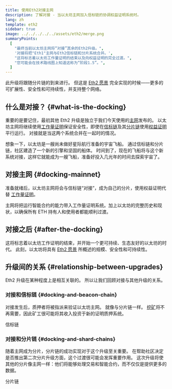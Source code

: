 ```yaml
---
title: 使用Eth2对接主网
description: 了解对接 - 当以太坊主网加入信标链的协调权益证明系统时。
lang: zh
template: eth2
sidebar: true
image: ../../../../../assets/eth2/merge.png
summaryPoints:
  [
    "最终当前以太坊主网将“对接”其余的Eth2升级。",
    '对接将把"Eth1"主网与Eth2信标链和分片系统合并。',
    "这将标志着以太坊工作量证明的结束以及向权益证明的完全过渡。",
    "您可能会在技术路线图上知道这称为“阶段1.5”。",
  ]
---
```


<UpgradeStatus dateKey="page-eth2-upgrades-merge-date">
    此升级将跟随分片链的到来进行。 但这是 <a href="/eth2/vision/">Eth2 愿景</a> 完全实现的时候——更多的可扩展性、安全性和可持续性，并支持整个网络。
</UpgradeStatus>

## 什么是对接？ {#what-is-the-docking}

重要的是要记住，最初其他 Eth2 升级是独立于我们今天使用的[主网](/glossary/#mainnet)发布的。 以太坊主网将继续使用[工作量证明](/developers/docs/consensus-mechanisms/pow/)保证安全性，即使在[信标链](/eth2/beacon-chain/)及其[分片链](/eth2/shard-chains/)使用[权益证明](/developers/docs/consensus-mechanisms/pos/)平行运行。 对接就是当这两个系统合并在一起时的情况。

想象一下，以太坊是一艘尚未做好星际航行准备的宇宙飞船。 通过信标链和分片链，社区建造了一个新的引擎和坚固的船体。 时间到了，现在的飞船将与这个新系统对接，这样它就能成为一艘飞船，准备好投入几光年的时间去探索宇宙了。

## 对接主网 {#docking-mainnet}

准备就绪后，以太坊主网将会与信标链“对接”，成为自己的分片，使用权益证明代替 [工作量证明](/developers/docs/consensus-mechanisms/pow/)。

主网将把运行智能合约的能力带入工作量证明系统。加上以太坊的完整历史和现状，以确保所有 ETH 持有人和使用者都能顺利过渡。

<!-- ### Improving mainnet

Before mainnet docks with the new eth2 system, it’s probably worthwhile sorting some of the issues that are in flight – often referred to as Ethereum1.x.

These include Improvements for

- **End users**: like [EIP-1559](https://eips.ethereum.org/EIPS/eip-1559) which changes the way users bid for blockspace. In other words, making transaction fees more efficient for end users.
- **Client runners**: making running clients more sustainable by capping disk space requirements.
- **Developers**: upgrading the EVM to be more flexible.

Plus many more.

[More on Ethereum1.x](/learn/#eth-1x)

These improvements all have a place in Eth2 so it’s likely that their progress may affect the timing of the docking. -->

## 对接之后 {#after-the-docking}

这将标志着以太坊工作证明的结束，并开始一个更可持续、生态友好的以太坊的时代。 此刻，以太坊将具有 [Eth2 愿景](/eth2/vision/) 所概述的规模、安全性和可持续性。

## 升级间的关系 {#relationship-between-upgrades}

Eth2 升级在某种程度上是相互关联的。 所以让我们回顾对接与其他升级的关系。

### 对接和信标链 {#docking-and-beacon-chain}

对接发生后，质押者将被指派来验证以太坊主网。 就像与分片链一样。 [挖矿](/developers/docs/consensus-mechanisms/pow/mining/)将不再需要，因此矿工很可能将其收入投资于新的证明质押系统。

<ButtonLink to="/eth2/beacon-chain/">信标链</ButtonLink>

### 对接和分片链 {#docking-and-shard-chains}

随着主网成为分片，分片链的成功实现对于这个升级至关重要。 在帮助社区决定是否推出第二次分片升级方面，这个过渡很可能会发挥重要作用。 这次升级将使其他的分片像主网一样：他们将能够处理交易和智能合约，而不仅仅是提供更多的数据。

<ButtonLink to="/eth2/shard-chains/">分片链</ButtonLink>
